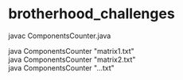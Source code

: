 # brotherhood_challenges

javac ComponentsCounter.java 

java ComponentsCounter "matrix1.txt"   
java ComponentsCounter "matrix2.txt"   
java ComponentsCounter "...txt"   